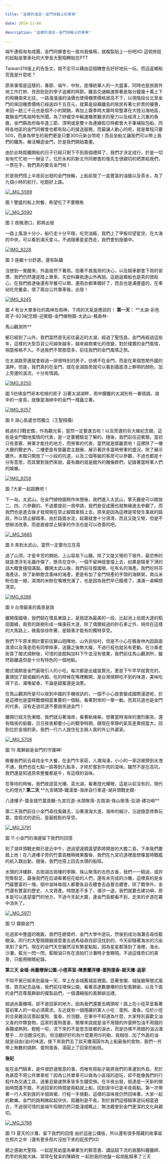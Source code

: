 ```yaml
---

title: "返鄉的漫遊－金門快輪上的單車"

date: 2014-11-08

description: "返鄉的漫遊－金門快輪上的單車"

---
```




端午連假匆匆成團，金門同鄉會也一直向我催稿，就複製貼上一份吧XD 這倘旅程的起點是單車社的大學長大聖翔轉貼在PTT

Taiwan319版上的告急文，說不定可以藉由這個機會去好好地玩一玩。而這返鄉船究竟是什麼呢？

原來事情是這樣的，春節、端午、中秋，是傳統華人的一大盛事，同時也是旅居外地工作打拚、孜孜矻矻的學子返鄉的時節。離島交通輸運靠著是每分鐘幾十萬上下的飛機南來北往，一路漲漲漲的油價也使得機票價格居高不下，以現階段台北至金門的來回機票價格已經逾四千五百元，就算是設藉離島的居民有著七折票的優惠，來回一趟三千元也是個不小的開銷，再加上霧季時大霧時常壟罩在大陸沿海地區，霧鎖金門馬祖時有所聞。為了紓緩空中輸運機票難求的壓力以及經濟上沉重的負擔，金門縣政府每年逢三節、清明或是雙十為連續假日時都會大手筆補貼包船，同時各地區的金門同鄉會也都有貼心的接送服務，而最讓人動心的呢，就是單程只要500，而身為學生的我們更是只要300元新台幣呢！而且坐船又讓我們可以帶上我們的鐵馬，樂活暢遊金門，於是我們開始籌畫。

由於此時距離開船的日子已經只剩下不到兩個禮拜了，我們才決定成行，於是一切匆匆忙忙地一一辦妥了。位於永和的新北市同鄉會的張先生很親切的把票給我們，一票在手，我們真的要去金門啦！

於是我們搭上半夜前出發的金門快輪，上船前發了一盒豐富的油飯以及茶水，為了九個小時的航行，吃飽好上路。



[![_MG_5599](http://ntucyclub.files.wordpress.com/2014/07/mg_5599.jpg?w=300)](https://ntucyclub.files.wordpress.com/2014/07/mg_5599.jpg)

圖 1 豐盛的船上附餐，希望吃了不要餵魚

[![_MG_5590](http://ntucyclub.files.wordpress.com/2014/07/mg_5590.jpg?w=300)](https://ntucyclub.files.wordpress.com/2014/07/mg_5590.jpg)

圖 2 夜晚港口，即將出發

一路上風浪十分小，船行走十分平穩，吃完油飯，我們上了甲板仰望星空，在大海的中央，可以看到滿天星斗。不過隨著星星西走，我們會到座艙中。

[![IMG_9228](http://ntucyclub.files.wordpress.com/2014/07/img_9228.jpg?w=225)](https://ntucyclub.files.wordpress.com/2014/07/img_9228.jpg)

圖 3 座艙十分舒適，還有臥鋪

沒想到一覺醒來，外面竟然下著雨。抱著不畏風雨的決心，以及騎車都會下雨的習慣，我們仍然還是踏上單車，先從料羅抵達山外再說。這趟返鄉船也是真的很貼心，在我們抵達後還有早餐可以領，連雨衣都準備好了，而且也是滿豐盛的，在車站吃完餐盒，借了兩台公共單車後，出發！

[![IMG_9245](http://ntucyclub.files.wordpress.com/2014/07/img_9245.jpg?w=225)](https://ntucyclub.files.wordpress.com/2014/07/img_9245.jpg)

圖 4 有台大單車社的風神及雨神，下雨的天氣是應該的！ **第一天：** **太湖-彩色房子-823紀念館-迎賓館-金門植物園-太武山-楓香林-

馬山觀測所**

都已經到了山外，我們當然首先前往最近的太湖，經過了聖恆昌，金門再經過這些年，這樣的大型百貨公司越來越多，越來越商業化的改變，對於樸實的金門風情，相當格格不入。不過我們不管那麼多，前往我們的金門風情之旅。

在太湖路旁邊就會經過一排很特別的房子，彷彿不在金門，而是在某個悠閒外國的溪畔，但是，我們真的在金門，就在金湖路旁就可以看到牆面漆上鮮明的顏色，加上旁邊的溪流，十分有情調。

[![IMG_9250](http://ntucyclub.files.wordpress.com/2014/07/img_9250.jpg?w=300)](https://ntucyclub.files.wordpress.com/2014/07/img_9250.jpg)

圖 5彷彿金門哥本哈根的房子 沿著太湖湖畔，雨中朦朧的太湖別有一番情調，湖中的一座島，就像是海峽中的金門一樣矗立著。

[![IMG_9257](http://ntucyclub.files.wordpress.com/2014/07/img_9257.jpg?w=300)](https://ntucyclub.files.wordpress.com/2014/07/img_9257.jpg)

圖 6 湖心島遺世而獨立（王聖翔攝）

經過823戰史館，作為觀光客，當然一定要進去啦！以及旁邊的俞大維紀念館，這些是金門戰地風情的代表，是一定要體驗並了解的。隨後，我們前往迎賓館，當初只有貴賓、勞軍才能住的地方，而勞軍的代表，當然就是鄧麗君啦！這裡除了一樓大廳的戰史外，二樓更是有鄧麗君主題展，展示著許多當時勞軍的盛況。除了展示廳外，本館只開放了一小段的坑道，以及三個等級的客房可以參觀，不過也都是十分有意思，而其實對我們來說，最有趣的就是館外的雕像群們，記錄著當時軍人們的娛樂。

[![IMG_9258](http://ntucyclub.files.wordpress.com/2014/07/img_92581.jpg?w=300)](https://ntucyclub.files.wordpress.com/2014/07/img_92581.jpg)

圖 7大家一起跳舞吧！

下一站，太武山。在金門植物園稍作休憩後，我們進入太武山，擎天廳是可以開放二、四、六參觀的，不過要提前一周申請，我們倉促成團也就無緣進去參觀了。而我們也是進去後才發現現在禁止腳踏車騎上去，原來是因為這裡是常發生事故的路段，所以禁止腳踏車。由於路面水泥，起霧就會十分濕滑，而且又陡又彎，但是不想辦法改善，而是直接禁止騎車的作法也是可以改善的吧。

[![_MG_5665](http://ntucyclub.files.wordpress.com/2014/07/mg_5665.jpg?w=199)](https://ntucyclub.files.wordpress.com/2014/07/mg_5665.jpg)

圖 8 來到太武山，當然一定要勿忘在莒

過了山頂，才是辛苦的開始，上山容易下山難。除了又陡又彎的下坡外，最恐怖的就是漂浮毛毛蟲炸彈了，懸吊在空中，一個不留神就會撞上去，如果是騎車下滑的話大概會撞個滿面。離開太武山後，我們前往復國墩，吃有名的海產。我們吃阿芬海產店，除了新鮮飽含風味的海產，更是有加了金門特產的芋頭的海鮮粥，南瓜米粉也是一絕，濕潤的米粉在嘴裡充滿了，也是因為我們早已餓壞了，滿滿一桌瞬間清空。

[![IMG_9286](http://ntucyclub.files.wordpress.com/2014/07/img_9286.jpg?w=300)](https://ntucyclub.files.wordpress.com/2014/07/img_9286.jpg)

圖 9 台灣最美的風景是路

離開復國墩，我們騎在環島東路上，是我認為最美的一段，比起池上伯朗大道的稻田圍繞，兩旁的路樹形成一條康莊大道，除了偶爾經過的砂石車之外，徜徉在這樣的大馬路上，微風徐徐吹著，是騎車才能有的獨特享受。

我們下午原本預計要前往獅山砲陣地、山外民俗村，但是不小心在楓香林內因路面濕滑以及落差而有同學摔車，送醫之後無大礙，不過行程也就另有更動。在沙美老街買了閩式燒餅後，可惜的是餛飩加料下午並沒有營業，我們前往馬山觀測所，雖然距離遠但是十分有特色的一個地點。

閩式燒餅是金門最吸引人的小吃，每次都是出爐就賣光，更是下午早早就賣完的，裏頭加了甜或鹹的內餡，吃的時候在嘴裡散開，是台灣燒餅吃不到的味道，美味吃得下去，滿嘴留香，不論是甜蜜還是油蔥。

在馬山觀測所是可以收到中國的手機收訊的，一個不小心就會變成國際漫遊呢，於是這裡也是當時戰備相當重要的一個點，看著對岸的一舉一動。而其坑道也是金門的代表，沒有走過坑道不要說來過金門！

離開已經天色漸暗，我們就沿著海岸，看著軌條柴，想著當時海岸的激烈衝突，還有暗夜的偷襲，日日夜夜都要小心的戰爭時期，跟現在寧靜的氣氛差異相當大，回到位於金城的家。我們一行六人就住在主辦人我的外公外婆家。

[![_MG_5708](http://ntucyclub.files.wordpress.com/2014/07/mg_5708.jpg?w=300)](https://ntucyclub.files.wordpress.com/2014/07/mg_5708.jpg)

圖 10 風獅爺是金門的守護神!

晚餐我們前去尋找全牛大餐，在金門牛家莊，人潮洶湧，小小的一家店被擠到水洩不通，我們也從七點一路等到九點多，才終於嘗到牛肉的滋味。雖然不是在高坑，我們還是知道原來整餐都是牛，有這樣的滋味。

在等待的時候，我們夜遊莒光樓、莒光湖，看著燈光耀眼，這是以前沒有的，現代化的燈光? **第二天** **九宮碼頭-鐵漢堡-海岸自行車道-湖井頭戰史館-

八達樓子-葉金城竹葉貢糖-九宮坑道-水頭聚落-古崗湖-珠山聚落-后湖-建功嶼**

第二天我們前往小金門尋找風雞去，沿著濱海大道，海岸的細沙，沿途隨意停靠玩耍，度假式的遊玩，是最輕鬆的享受。

[![_MG_5791](http://ntucyclub.files.wordpress.com/2014/07/mg_5791.jpg?w=300)](https://ntucyclub.files.wordpress.com/2014/07/mg_5791.jpg)

圖 11 小金門的海邊留下我們的回憶

到了湖井頭戰史館已是近中午，透過望遠鏡遙望即將開放的大膽二島，下來我們要踏上他！在八達樓子旁的竹葉貢糖稍微果腹後，我們在九宮坑道裡面想像當時戰艦的航入跟出勤，隨後，我們也搭上回去水頭的船班。

水頭的洋樓群、古崗湖古崗樓的寧靜、珠山聚落的古色古香，我們一一騎過，或許短暫駐足，最後我們在后湖看著挖花蛤的人們，還有未完成的沙雕，這裡真的是金門最豐富的一塊，個中滋味每個人都要各自去體會去品嘗去體會，除了戰爭外，金門還有豐富的歷史、人文資產。時間差不多了，潮汐一退，我們就要去建功嶼，原本是可以遙望廈門的地方，不過今天起大霧，連金門島都看不到，走來的步道在霧中消失了。

[![_MG_5971](http://ntucyclub.files.wordpress.com/2014/07/mg_5971.jpg?w=300)](https://ntucyclub.files.wordpress.com/2014/07/mg_5971.jpg)

圖 12 霧鎖金門

吃過家中豐盛的晚飯，我們在總督府、金門大學中遊玩，然後到成功海灘去尋找藍眼淚。同行的大聖翔跟鍋燒意憲去過馬祖尋找卻沒找到的，今天卻隨著海水的污染來到了金門。現在的金門天空雖然沒有繁星點點，因為星星都落到了海裡，海水、沙灘，藍光一閃一閃，藍眼淚只有在浪拍打沙灘時才會顯現。不過這樣奇幻的美景，只能用眼睛紀錄。

**第三天** **金城-尚義環保公園-小徑茶室-陳景蘭洋樓-蛋狗蛋香-談天樓-返家**

不知不覺已經來到最後一天，早上在金城舊城區裡面，逛著奎閣、城隍廟等閩式風情，買完紀念品後，我們前往環保公園，看著高達數層樓的巨型風獅爺，以及下面的金門百尊風獅爺的複製品們，一個濃縮版的風獅爺巡禮。

經過尚義機場，卻不是回家的地方，因為我們還要去碼頭呢！路上在小徑茶室看著當初軍人的一些必須需求。左近就有一個隱藏的軍人小吃：蛋狗、蛋香。位於小徑的合泉雜貨店賣起蛋狗、蛋香、炒泡麵，在軍中不知道為什麼，大家特別喜歡又油又香的炸類食物，這家的蛋狗蛋香，簡單來說就是油不用錢的炸蛋餅包油不用錢的香腸或熱狗，輕輕一咬，流下來的不是思念故鄉的淚水，而是彷彿不用錢的油沾滿雙手….炒泡麵沒吃到，但泡麵好好的為什麼要用炒的勒，我相信…加了外面的油就是自由(油)的味道。接下來我們去了談天樓湯圓作為上船最後的食物，我們一共帶上無數的燒餅、蛋狗蛋香、湯圓上了回家的船班。

**後記**

能在金門騎車，是件很舒適愜意的事，而唯有搭船才能將我們的車運到外島，至於為甚麼不用公共單車呢？因為公共單車可以做為小區域的遊玩，卻不能像我們的行程作為交通工具，過重且變速煞車皆多生鏽受損。在半夜出發，抵達是一天新的開始時間還不錯，不過回家的時間是兩點就上船，回到家中已是半夜兩點，第一次帶著一行人來到我的半個故鄉，行程一手規劃，這樣的滋味我仍然回味著，大家一起的歡樂。金門的路稍微起起伏伏，距離則是不長，對於我們這樣騎車遊玩相當適合，不過很可惜的是端午假期仍然只能淺嚐輒止，無法體會到金門更深的文化與親切。

[![_MG_5766](http://ntucyclub.files.wordpress.com/2014/07/mg_5766.jpg?w=300)](http://ntucyclub.files.wordpress.com/2014/07/mg_5766.jpg)

圖 13 夏天的沙灘，留下我們的回憶 由於這是公播版，所以還有很多隱藏的故事留在照片之中（還有更多照片沒拍下來的屁孩們XD

總之感謝大聖翔、一起屁孩幼童為畢業生的鄭意憲、講話超下流的直腸科鐘醫師、釣竿的宛姬大姊、常常在發呆的陳穎玫 一起到我的地盤一起胡亂騎車了三天



  



